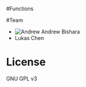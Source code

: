 #Functions

#Team

- ![Andrew](https://avatars2.githubusercontent.com/u/1152417?v=3&s=80) Andrew Bishara
- Lukas Chen

# License
GNU GPL v3

